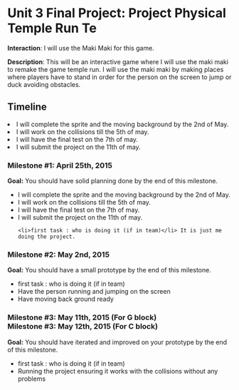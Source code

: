 <h1>Unit 3 Final Project: Project Physical Temple Run Te</h1>

<strong>Interaction</strong>: I will use the Maki Maki for this game.

<strong>Description</strong>: This will be an interactive game where I will use the maki maki to remake the game temple run. I will use the maki maki by making places where players have to stand in order for the person on the screen to jump or duck avoiding obstacles.

<h2>Timeline</h2>
<li> I will complete the sprite and the moving background by the 2nd of May.</li>
<li> I will work on the collisions till the 5th of may.</li>
<li> I will have the final test on the 7th of may.</li>
<li> I will submit the project on the 11th of may.</li>


<div>
  <h3>Milestone #1: April 25th, 2015 </h3>
  <strong>Goal:</strong> You should have solid planning done by the end of this milestone.
  <ul>
<li> I will complete the sprite and the moving background by the 2nd of May.</li>
<li> I will work on the collisions till the 5th of may.</li>
<li> I will have the final test on the 7th of may.</li>
<li> I will submit the project on the 11th of may.</li>

    <li>first task : who is doing it (if in team)</li> It is just me doing the project.
  </ul>
</div>

<p>
  <h3>Milestone #2: May 2nd, 2015 </h3>
  <strong>Goal:</strong> You should have a small prototype by the end of this milestone.
  <ul>
    <li>first task : who is doing it (if in team)</li>
<li> Have the person running and jumping on the screen</li> 
<li> Have moving back ground ready </li>
  </ul>
</p>

<div>
  <h3>Milestone #3: May 11th, 2015 (For G block)</br>
  Milestone #3: May 12th, 2015 (For C block) </h3>
  <strong>Goal:</strong> You should have iterated and improved on your prototype by the end of this milestone.
  <ul>
    <li>first task : who is doing it (if in team)</li>
<li> Running the project ensuring it works with the collisions without any problems </li> 
  </ul>
</div>
